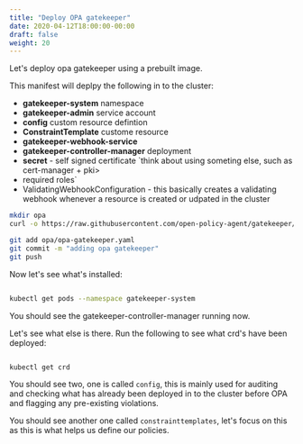 ```yaml
---
title: "Deploy OPA gatekeeper"
date: 2020-04-12T18:00:00-00:00
draft: false
weight: 20
---
```


Let's deploy opa gatekeeper using a prebuilt image.

This manifest will deplpy the following in to the cluster:

- **gatekeeper-system** namespace
- **gatekeeper-admin** service account
- **config** custom resource defintion
- **ConstraintTemplate** custome resource
- **gatekeeper-webhook-service**
- **gatekeeper-controller-manager** deployment
- **secret** - self signed certificate `think about using someting else, such as cert-manager + pki>
- required roles`
- ValidatingWebhookConfiguration - this basically creates a validating webhook whenever a resource is created or udpated in the cluster


```bash
mkdir opa
curl -o https://raw.githubusercontent.com/open-policy-agent/gatekeeper/master/deploy/gatekeeper.yaml opa/opa-gatekeper.yaml

git add opa/opa-gatekeeper.yaml
git commit -m "adding opa gatekeeper"
git push
```

Now let's see what's installed:

```bash

kubectl get pods --namespace gatekeeper-system

```

You should see the gatekeeper-controller-manager running now.

Let's see what else is there. Run the following to see what crd's have been deployed:

```bash

kubectl get crd
```

You should see two, one is called `config`, this is mainly used for auditing and checking what has already been deployed in to the cluster before OPA and flagging any pre-existing violations.

You should see another one called `constrainttemplates`, let's focus on this as this is what helps us define our policies.

